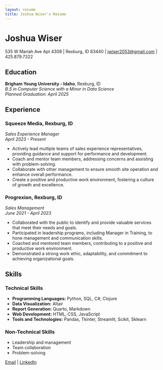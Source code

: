 ```yaml
---
layout: resume
title: Joshua Wiser's Resume
---
```


# Joshua Wiser

535 W Mariah Ave Apt 4308 | Rexburg, ID 83440 | jwiser2053@gmail.com | 425.879.7322

## Education

**Brigham Young University - Idaho**, Rexburg, ID  
_B.S in Computer Science with a Minor in Data Science_  
_Planned Graduation: April 2025_

## Experience

### Squeeze Media, Rexburg, ID

_Sales Experience Manager_  
_April 2023 - Present_

- Actively lead multiple teams of sales experience representatives, providing guidance and support for performance and development.
- Coach and mentor team members, addressing concerns and assisting with problem-solving.
- Collaborate with other management to ensure smooth site operation and enhance overall performance.
- Create a positive and productive work environment, fostering a culture of growth and excellence.

### Progrexion, Rexburg, ID

_Sales Management_  
_June 2021 - April 2023_

- Collaborated with the public to identify and provide valuable services that meet their needs and goals.
- Participated in leadership programs, including Manager in Training, to hone management and communication skills.
- Coached and mentored team members, contributing to a positive and productive work environment.
- Demonstrated a strong work ethic, adaptability, and commitment to achieving organizational goals.

## Skills

### Technical Skills

- **Programming Languages:** Python, SQL, C#, Clojure
- **Data Visualization:** Altair
- **Report Generation:** Quarto, Markdown
- **Web Development:** HTML, CSS, JavaScript
- **Tools and Technologies:** Pandas, Tkinter, Streamlit, Scikit, Sklearn

### Non-Technical Skills

- Leadership and management
- Team collaboration
- Problem-solving

<div id="webaddress">
<a href="mailto:jwiser2053@gmail.com">Email</a>
| <a href="https://www.linkedin.com/in/joshuawiser">LinkedIn</a>
</div>

<!-- Last updated: [Date] -->
